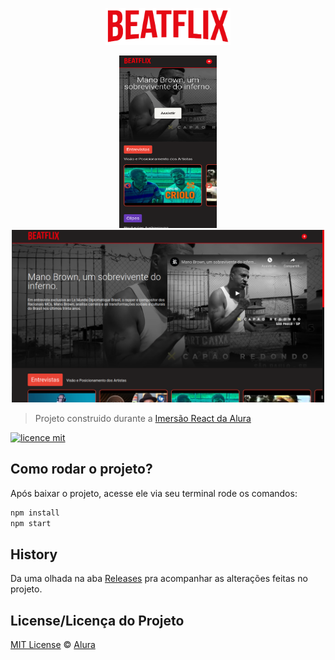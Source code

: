 
<p align="center">
  <img alt="Logo do projeto" width="200px" src="https://github.com/ManuelMolina02/beatflix/blob/master/src/assets/img/logo.png" />
</p>

<p align="center">
    <img alt="Tela inicial da aplicação mobile" width="156px" height="276px" src="https://github.com/ManuelMolina02/beatflix/blob/master/src/assets/img/phone1.png" />
  
  <img alt="Tela inicial da aplicação web" width="500px" height="276px" src="https://github.com/ManuelMolina02/beatflix/blob/master/src/assets/img/home01.png" />
</p>


> Projeto construido durante a [Imersão React da Alura](https://www.alura.com.br/imersao-react/)

[![licence mit](https://img.shields.io/badge/licence-MIT-violet.svg)](https://github.com/imersao-alura/aluraflix/blob/master/LICENSE)


## Como rodar o projeto?

Após baixar o projeto, acesse ele via seu terminal rode os comandos:

```sh
npm install
npm start
```

## History
Da uma olhada na aba [Releases](https://github.com/imersao-alura/aluraflix/releases) pra acompanhar as alterações feitas no projeto.

## License/Licença do Projeto
[MIT License](./LICENSE) © [Alura](http://alura.com.br/)





